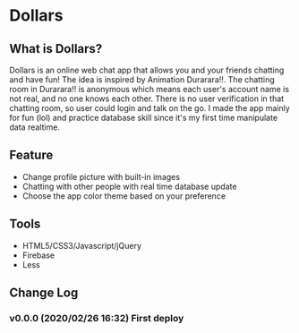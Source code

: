 # Dollars

## What is Dollars?

Dollars is an online web chat app that allows you and your friends chatting and have fun! The idea is inspired by Animation Durarara!!. The chatting room in Durarara!! is anonymous which means each user's account name is not real, and no one knows each other. There is no user verification in that chatting room, so user could login and talk on the go. I made the app mainly for fun (lol) and practice database skill since it's my first time manipulate data realtime. 

## Feature
- Change profile picture with built-in images
- Chatting with other people with real time database update
- Choose the app color theme based on your preference

## Tools
- HTML5/CSS3/Javascript/jQuery
- Firebase
- Less

## Change Log
### v0.0.0 (2020/02/26 16:32) First deploy
